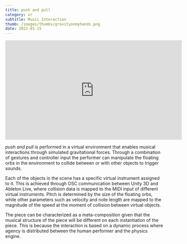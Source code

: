 ```yaml
---
title: push and pull
category: vr
subtitle: Music Interaction
thumb: /images/thumbs/gravityonmyhands.png
date: 2022-01-15
---
```


<iframe width="560" height="315" src="https://www.youtube.com/embed/XL6pVQ2yRmE" title="YouTube video player" frameborder="0" allow="accelerometer; autoplay; clipboard-write; encrypted-media; gyroscope; picture-in-picture" allowfullscreen></iframe>

*push and pull* is performed in a virtual environment that enables musical interactions through simulated gravitational forces. Through a combination of gestures and controller input the performer can manipulate the floating orbs in the environment to collide between or with other objects to trigger sounds.

Each of the objects in the scene has a specific virtual instrument assigned to it. This is achieved through OSC communication between Unity 3D and Ableton Live, where collision data is mapped to the MIDI input of different virtual instruments. Pitch is determined by the size of the floating orbs, while other parameters such as velocity and note length are mapped to the magnitude of the speed at the moment of collision between virtual objects.

The piece can be characterized as a meta-composition given that the musical structure of the piece will be different on each instantiation of the piece. This is because the interaction is based on a dynamic process where agency is distributed between the human performer and the physics engine.
